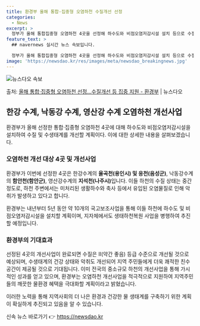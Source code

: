 ```yaml
---
title: 환경부 올해 통합·집중형 오염하천 수질개선 선정
categories:
  - News
excerpt: >
  정부가 올해 통합집중형 오염하천 4곳을 선정해 하수도와 비점오염저감시설 설치 등으로 수질 및 수생태계 개선을…
feature_text: >
  ## navernews 실시간 뉴스 속보입니다.

  정부가 올해 통합집중형 오염하천 4곳을 선정해 하수도와 비점오염저감시설 설치 등으로 수질 및 수생태계 개선을…
image: 'https://newsdao.kr/res/images/meta/newsdao_breakingnews.jpg'
---
```


![뉴스다오 속보](https://newsdao.kr/res/images/meta/newsdao_breakingnews.jpg)

<p>출처: <a href="https://newsdao.kr/3443" rel="dofollow">올해 통합·집중형 오염하천 선정…수질개선 등 집중 지원 - 환경부</a> | 뉴스다오</p>

<h2 data-ke-size="size26">한강 수계, 낙동강 수계, 영산강 수계 오염하천 개선사업</h2>
환경부가 올해 선정한 통합·집중형 오염하천 4곳에 대해 하수도와 비점오염저감시설을 설치하여 수질 및 수생태계를 개선할 계획이다. 이에 대한 상세한 내용을 살펴보겠습니다.

<h3 data-ke-size="size24">오염하천 개선 대상 4곳 및 개선사업</h3>
환경부가 이번에 선정한 4곳은 한강수계의 <b>율곡천(용인시) 및 응천(음성군)</b>, 낙동강수계의 <b>함안천(함안군)</b>, 영산강수계의 <b>지석천(나주시)</b>입니다. 이들 하천의 수질 상태는 중간 정도로, 하천 주변에서는 미처리된 생활하수와 축사 등에서 유입된 오염물질로 인해 악취가 발생하고 있다고 합니다.

환경부는 내년부터 5년 동안 약 10개의 국고보조사업을 통해 이들 하천에 하수도 및 비점오염저감시설을 설치할 계획이며, 지자체에서도 생태하천복원 사업을 병행하여 추진할 예정입니다.

<h3 data-ke-size="size24">환경부의 기대효과</h3>
선정된 4곳의 개선사업이 완료되면 수질은 Ⅱ(약간 좋음) 등급 수준으로 개선될 것으로 예상되며, 수생태계의 건강 상태와 악취도 개선되어 지역 주민들에게 더욱 쾌적한 친수공간이 제공될 것으로 기대됩니다. 이미 전국의 중소규모 하천의 개선사업을 통해 가시적인 성과를 얻고 있으며, 환경부는 오염하천 개선사업을 적극적으로 지원하여 지역주민들의 깨끗한 물환경 혜택을 극대화할 계획이라고 밝혔습니다.

이러한 노력을 통해 지역사회의 더 나은 환경과 건강한 물 생태계를 구축하기 위한 계획이 확실하게 추진되고 있음을 알 수 있습니다. 

신속 뉴스 바로가기 👉 <a href="https://newsdao.kr" rel="dofollow">https://newsdao.kr</a>


